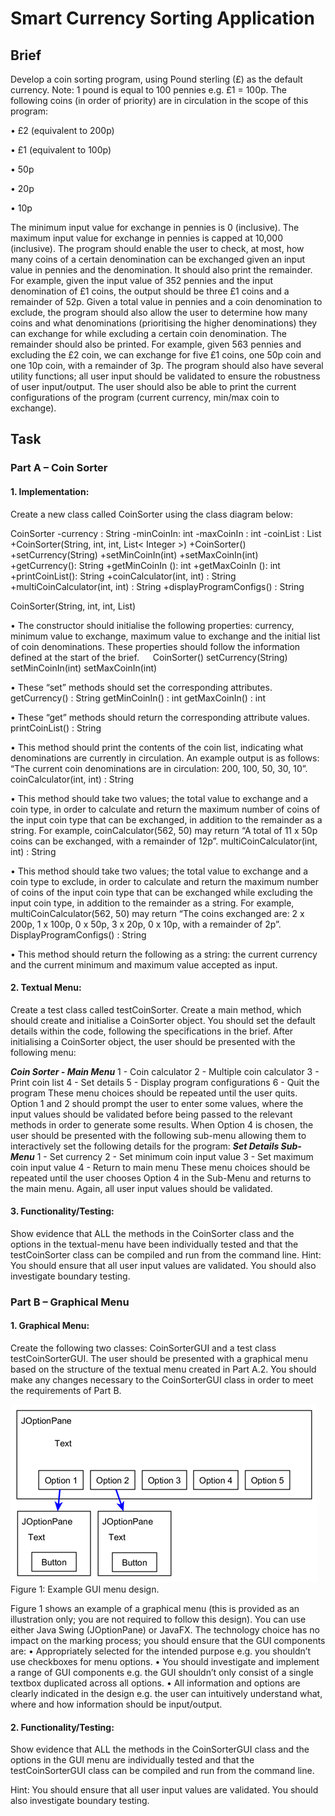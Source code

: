 # Smart Currency Sorting Application

## Brief
Develop a coin sorting program, using Pound sterling (£) as the default currency. Note: 1 pound is equal to 100 pennies e.g. £1 = 100p.
The following coins (in order of priority) are in circulation in the scope of this program:

•	£2 (equivalent to 200p)

•	£1 (equivalent to 100p)

•	50p

•	20p

•	10p

The minimum input value for exchange in pennies is 0 (inclusive). The maximum input value for exchange in pennies is capped at 10,000 (inclusive).
The program should enable the user to check, at most, how many coins of a certain denomination can be exchanged given an input value in pennies and the denomination. It should also print the remainder. For example, given the input value of 352 pennies and the input denomination of £1 coins, the output should be three £1 coins and a remainder of 52p.
Given a total value in pennies and a coin denomination to exclude, the program should also allow the user to determine how many coins and what denominations (prioritising the higher denominations) they can exchange for while excluding a certain coin denomination. The remainder should also be printed. For example, given 563 pennies and excluding the £2 coin, we can exchange for five £1 coins, one 50p coin and one 10p coin, with a remainder of 3p.
The program should also have several utility functions; all user input should be validated to ensure the robustness of user input/output. The user should also be able to print the current configurations of the program (current currency, min/max coin to exchange).

## Task

### Part A – Coin Sorter
#### 1.	Implementation: 
Create a new class called CoinSorter using the class diagram below:

CoinSorter
-currency : String
-minCoinIn: int
-maxCoinIn : int
-coinList : List<Integer>
+CoinSorter(String, int, int, List< Integer >)
+CoinSorter()
+setCurrency(String)
+setMinCoinIn(int)
+setMaxCoinIn(int)
+getCurrency(): String
+getMinCoinIn (): int
+getMaxCoinIn (): int
+printCoinList(): String
+coinCalculator(int, int) : String
+multiCoinCalculator(int, int) : String
+displayProgramConfigs() : String

CoinSorter(String, int, int, List<Integer>) 

•	The constructor should initialise the following properties: currency, minimum value to exchange, maximum value to exchange and the initial list of coin denominations. These properties should follow the information defined at the start of the brief.
 
CoinSorter() 
setCurrency(String) 
setMinCoinIn(int) 
setMaxCoinIn(int) 

•	These “set” methods should set the corresponding attributes.
getCurrency() : String
getMinCoinIn() : int
getMaxCoinIn() : int

•	These “get” methods should return the corresponding attribute values. 
printCoinList() : String

•	This method should print the contents of the coin list, indicating what denominations are currently in circulation. An example output is as follows: “The current coin denominations are in circulation: 200, 100, 50, 30, 10”.
coinCalculator(int, int) : String

•	This method should take two values; the total value to exchange and a coin type, in order to calculate and return the maximum number of coins of the input coin type that can be exchanged, in addition to the remainder as a string. For example, coinCalculator(562, 50) may return “A total of 11 x 50p coins can be exchanged, with a remainder of 12p”.
multiCoinCalculator(int, int) : String

•	This method should take two values; the total value to exchange and a coin type to exclude, in order to calculate and return the maximum number of coins of the input coin type that can be exchanged while excluding the input coin type, in addition to the remainder as a string. For example, multiCoinCalculator(562, 50) may return “The coins exchanged are: 2 x 200p, 1 x 100p, 0 x 50p, 3 x 20p, 0 x 10p, with a remainder of 2p”.
DisplayProgramConfigs() : String

•	This method should return the following as a string: the current currency and the current minimum and maximum value accepted as input.
 
#### 2.	Textual Menu: 
Create a test class called testCoinSorter. Create a main method, which should create and initialise a CoinSorter object. You should set the default details within the code, following the specifications in the brief. After initialising a CoinSorter object, the user should be presented with the following menu:

***Coin Sorter - Main Menu***
1 - Coin calculator
2 - Multiple coin calculator
3 - Print coin list
4 - Set details
5 - Display program configurations
6 - Quit the program
These menu choices should be repeated until the user quits. Option 1 and 2 should prompt the user to enter some values, where the input values should be validated before being passed to the relevant methods in order to generate some results.
When Option 4 is chosen, the user should be presented with the following sub-menu allowing them to interactively set the following details for the program:
***Set Details Sub-Menu***
1 - Set currency
2 - Set minimum coin input value
3 - Set maximum coin input value
4 - Return to main menu
These menu choices should be repeated until the user chooses Option 4 in the Sub-Menu and returns to the main menu. Again, all user input values should be validated.

#### 3.	Functionality/Testing: 
Show evidence that ALL the methods in the CoinSorter class and the options in the textual-menu have been individually tested and that the testCoinSorter class can be compiled and run from the command line.
Hint: You should ensure that all user input values are validated. You should also investigate boundary testing. 

### Part B – Graphical Menu

#### 1.	Graphical Menu: 
Create the following two classes: CoinSorterGUI and a test class testCoinSorterGUI. The user should be presented with a graphical menu based on the structure of the textual menu created in Part A.2. You should make any changes necessary to the CoinSorterGUI class in order to meet the requirements of Part B.

![alt text](example_GUI_menu_design.png) Figure 1: Example GUI menu design.
    
Figure 1 shows an example of a graphical menu (this is provided as an illustration only; you are not required to follow this design). You can use either Java Swing (JOptionPane) or JavaFX. The technology choice has no impact on the marking process; you should ensure that the GUI components are:
•	Appropriately selected for the intended purpose e.g. you shouldn’t use checkboxes for menu options. 
•	You should investigate and implement a range of GUI components e.g. the GUI shouldn’t only consist of a single textbox duplicated across all options.
•	All information and options are clearly indicated in the design e.g. the user can intuitively understand what, where and how information should be input/output.

#### 2.	Functionality/Testing: 
Show evidence that ALL the methods in the CoinSorterGUI class and the options in the GUI menu are individually tested and that the testCoinSorterGUI class can be compiled and run from the command line.

Hint: You should ensure that all user input values are validated. You should also investigate boundary testing.
